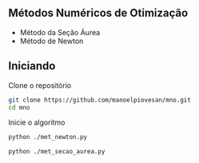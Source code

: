 ## Métodos Numéricos de Otimização

- Método da Seção Áurea
- Método de Newton

## Iniciando
 Clone o repositório

```bash
git clone https://github.com/manoelpiovesan/mno.git
cd mno
```
Inicie o algoritmo

```bash
python ./met_newton.py 

python ./met_secao_aurea.py 
```